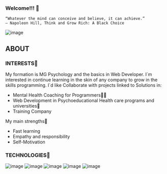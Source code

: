### Welcome!!! 👋





~~~
“Whatever the mind can conceive and believe, it can achieve.”
― Napoleon Hill, Think and Grow Rich: A Black Choice
~~~
![image](https://www.windowscentral.com/sites/wpcentral.com/files/styles/large/public/field/image/2019/01/github-cartoon-kitty.jpg)
<!--![image](https://static.vecteezy.com/system/resources/thumbnails/000/693/934/small/dark-blue-technology-and-high-tech-abstract-background.jpg)-->


<!--
**BreitBits/BreitBits** is a ✨ _special_ ✨ repository because its `README.md` (this file) appears on your GitHub profile.







Here are some ideas to get you started:

- 🔭 I’m currently working on ...
- 🌱 I’m currently learning ...
- 👯 I’m looking to collaborate on ...
- 🤔 I’m looking for help with ...
- 💬 Ask me about ...
- 📫 How to reach me: ...
- 😄 Pronouns: ...
- ⚡ Fun fact: ...
-->

## ABOUT 
### INTERESTS🚀
My formation is MG Psychology and the basics in Web Developer.
I´m interested in continue learning in the skin of any company to grow in the skills programming.
I´d like Collaborate with projects linked to Solutions in:

- Mental Health Coaching for Programmers🤹‍♀️
- Web Development in Psychoeducational Health care programs and universities🏅
- Training Company

My main strengths💪


- Fast learning
- Empathy and responsibility
- Self-Motivation

### TECHNOLOGIES🚀
![image](https://img.icons8.com/color/48/000000/javascript--v1.png) 
![image](https://img.icons8.com/color/48/000000/html-5--v1.png)
![image](https://img.icons8.com/color/48/000000/css3.png)
![image](https://img.icons8.com/color/48/000000/python--v1.png) 
![image](https://img.icons8.com/color/48/000000/java-coffee-cup-logo--v1.png)






<!--
Al texto en Markdown puedes añadirle formato como **negrita** o *cursiva* de una manera muy sencilla.
-->
